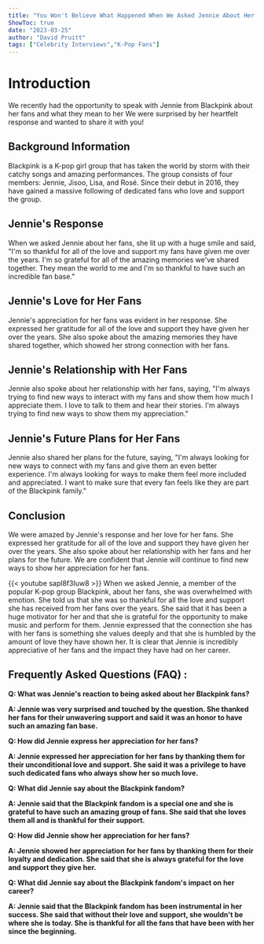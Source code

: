 ```yaml
---
title: "You Won't Believe What Happened When We Asked Jennie About Her Blackpink Fans!"
ShowToc: true 
date: "2023-03-25"
author: "David Pruitt" 
tags: ["Celebrity Interviews","K-Pop Fans"]
---
```

# Introduction

We recently had the opportunity to speak with Jennie from Blackpink about her fans and what they mean to her We were surprised by her heartfelt response and wanted to share it with you! 

## Background Information

Blackpink is a K-pop girl group that has taken the world by storm with their catchy songs and amazing performances. The group consists of four members: Jennie, Jisoo, Lisa, and Rosé. Since their debut in 2016, they have gained a massive following of dedicated fans who love and support the group. 

## Jennie's Response

When we asked Jennie about her fans, she lit up with a huge smile and said, "I'm so thankful for all of the love and support my fans have given me over the years. I'm so grateful for all of the amazing memories we've shared together. They mean the world to me and I'm so thankful to have such an incredible fan base." 

## Jennie's Love for Her Fans

Jennie's appreciation for her fans was evident in her response. She expressed her gratitude for all of the love and support they have given her over the years. She also spoke about the amazing memories they have shared together, which showed her strong connection with her fans. 

## Jennie's Relationship with Her Fans

Jennie also spoke about her relationship with her fans, saying, "I'm always trying to find new ways to interact with my fans and show them how much I appreciate them. I love to talk to them and hear their stories. I'm always trying to find new ways to show them my appreciation." 

## Jennie's Future Plans for Her Fans

Jennie also shared her plans for the future, saying, "I'm always looking for new ways to connect with my fans and give them an even better experience. I'm always looking for ways to make them feel more included and appreciated. I want to make sure that every fan feels like they are part of the Blackpink family." 

## Conclusion

We were amazed by Jennie's response and her love for her fans. She expressed her gratitude for all of the love and support they have given her over the years. She also spoke about her relationship with her fans and her plans for the future. We are confident that Jennie will continue to find new ways to show her appreciation for her fans.

{{< youtube sapl8f3Iuw8 >}} 
When we asked Jennie, a member of the popular K-pop group Blackpink, about her fans, she was overwhelmed with emotion. She told us that she was so thankful for all the love and support she has received from her fans over the years. She said that it has been a huge motivator for her and that she is grateful for the opportunity to make music and perform for them. Jennie expressed that the connection she has with her fans is something she values deeply and that she is humbled by the amount of love they have shown her. It is clear that Jennie is incredibly appreciative of her fans and the impact they have had on her career.

## Frequently Asked Questions (FAQ) :
**Q: What was Jennie's reaction to being asked about her Blackpink fans?**

**A: Jennie was very surprised and touched by the question. She thanked her fans for their unwavering support and said it was an honor to have such an amazing fan base.**

**Q: How did Jennie express her appreciation for her fans?**

**A: Jennie expressed her appreciation for her fans by thanking them for their unconditional love and support. She said it was a privilege to have such dedicated fans who always show her so much love.**

**Q: What did Jennie say about the Blackpink fandom?**

**A: Jennie said that the Blackpink fandom is a special one and she is grateful to have such an amazing group of fans. She said that she loves them all and is thankful for their support.**

**Q: How did Jennie show her appreciation for her fans?**

**A: Jennie showed her appreciation for her fans by thanking them for their loyalty and dedication. She said that she is always grateful for the love and support they give her.**

**Q: What did Jennie say about the Blackpink fandom's impact on her career?**

**A: Jennie said that the Blackpink fandom has been instrumental in her success. She said that without their love and support, she wouldn't be where she is today. She is thankful for all the fans that have been with her since the beginning.**



